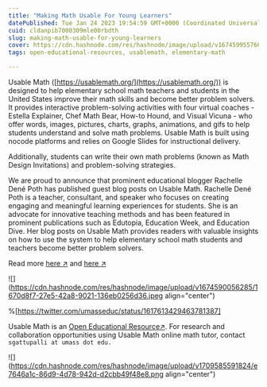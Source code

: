 ```yaml
---
title: "Making Math Usable For Young Learners"
datePublished: Tue Jan 24 2023 19:54:59 GMT+0000 (Coordinated Universal Time)
cuid: cldanpib7000309mle00rbdth
slug: making-math-usable-for-young-learners
cover: https://cdn.hashnode.com/res/hashnode/image/upload/v1674599557661/7a341a5d-dd08-43da-a429-037958ea4329.png
tags: open-educational-resources, usablemath, elementary-math

---
```


Usable Math ([https://usablemath.org/](https://usablemath.org/)) is designed to help elementary school math teachers and students in the United States improve their math skills and become better problem solvers. It provides interactive problem-solving activities with four virtual coaches - Estella Explainer, Chef Math Bear, How-to Hound, and Visual Vicuna - who offer words, images, pictures, charts, graphs, animations, and gifs to help students understand and solve math problems. Usable Math is built using nocode platforms and relies on Google Slides for instructional delivery.

Additionally, students can write their own math problems (known as Math Design Invitations) and problem-solving strategies.

We are proud to announce that prominent educational blogger Rachelle Dené Poth has published guest blog posts on Usable Math. Rachelle Dené Poth is a teacher, consultant, and speaker who focuses on creating engaging and meaningful learning experiences for students. She is an advocate for innovative teaching methods and has been featured in prominent publications such as Edutopia, Education Week, and Education Dive. Her blog posts on Usable Math provides readers with valuable insights on how to use the system to help elementary school math students and teachers become better problem solvers.

Read more [here ↗](https://rdene915.com/2023/01/17/making-math-usable-for-young-learners/) and [here ↗](https://twitter.com/umasseduc/status/1617613429463781387)

![](https://cdn.hashnode.com/res/hashnode/image/upload/v1674590056285/1670d8f7-27e5-42a8-9021-136eb0256d36.jpeg align="center")

%[https://twitter.com/umasseduc/status/1617613429463781387] 

Usable Math is an [Open Educational Resource↗](https://blog.gattupalli.com/open-educational-resources-oers). For research and collaboration opportunities using Usable Math online math tutor, contact `sgattupalli at umass dot edu.`

![](https://cdn.hashnode.com/res/hashnode/image/upload/v1709585591824/e7646a1c-86d9-4d78-942d-d2cbb49f48e8.png align="center")